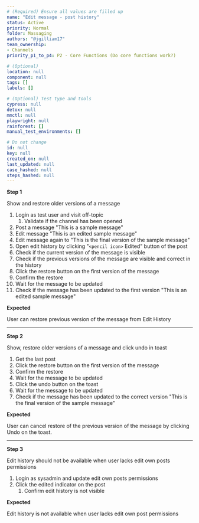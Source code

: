 ```yaml
---
# (Required) Ensure all values are filled up
name: "Edit message - post history"
status: Active
priority: Normal
folder: Massaging 
authors: "@jgilliam17"
team_ownership: 
- Channels
priority_p1_to_p4: P2 - Core Functions (Do core functions work?)

# (Optional)
location: null
component: null
tags: []
labels: []

# (Optional) Test type and tools
cypress: null
detox: null
mmctl: null
playwright: null
rainforest: []
manual_test_environments: []

# Do not change
id: null
key: null
created_on: null
last_updated: null
case_hashed: null
steps_hashed: null
---
```


**Step 1**

Show and restore older versions of a message

1. Login as test user and visit off-topic
    1. Validate if the channel has been opened
2. Post a message "This is a sample message"
3. Edit message "This is an edited sample message"
4. Edit message again to "This is the final version of the sample message"
5. Open edit history by clicking "`<pencil icon>` Edited" button of the post
6. Check if the current version of the message is visible
7. Check if the previous versions of the message are visible and correct in the history
8. Click the restore button on the first version of the message
9. Confirm the restore
10. Wait for the message to be updated
11. Check if the message has been updated to the first version "This is an edited sample message"

**Expected**

User can restore previous version of the message from Edit History

---

**Step 2**

Show, restore older versions of a message and click undo in toast

1. Get the last post
2. Click the restore button on the first version of the message
3. Confirm the restore
4. Wait for the message to be updated 
5. Click the undo button on the toast
6. Wait for the message to be updated 
7. Check if the message has been updated to the correct version "This is the final version of the sample message"

**Expected**

User can cancel restore of the previous version of the message by clicking Undo on the toast.

---

**Step 3**

Edit history should not be available when user lacks edit own posts permissions

1. Login as sysadmin and update edit own posts permissions
2. Click the edited indicator on the post
    1. Confirm edit history is not visible
    
    
**Expected**

Edit history is not available when user lacks edit own post permissions 
